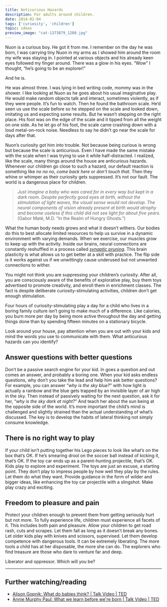 ```yaml
---
title: Anticurious Hazards
description: For adults around children.
date: 2014-02-04
tags: ['curiosity', 'children']
topic: ideas
preview_image: "cat-1373879_1280.jpg"
---
```


Nuon is a curious boy. He got it from me. I remember on the day he was born, I was carrying tiny Nuon in my arms as I showed him around the room my wife was staying in. I pointed at various objects and his already keen eyes followed my finger around. There was a glow in his eyes. “Wow” I thought, “he’s going to be an explorer!”

And he is.

He was almost three. I was lying in bed writing code, mommy was in the shower. I like looking at Nuon as he goes about his usual imaginative play. He would make random objects talk and interact, sometimes violently, as if they were people. It’s fun to watch. Then he found the bathroom scale. He’d seen us use the scale before so he stepped on the scale and looked down, imitating us and expecting some results. But he wasn’t stepping on the right place. His foot was on the edge of the scale and it tipped from all the weight on one side. As he let go of his foot, the scale came crashing down with a loud metal-on-rock noise. Needless to say he didn’t go near the scale for days after that.

Nuon’s curiosity got him into trouble. Not because being curious is wrong but because the scale is anticurious. Even I have made the same mistake with the scale when I was trying to use it while half-distracted. I realized, like the scale, many things around the house are anticurious hazards. Whenever our children go close to such a hazard, our default reaction is something like _no no no_, _come back here_ or _don’t touch that_. Then they whine or whimper as their curiosity gets suppressed. It’s not our fault. The world is a dangerous place for children.

>_Just imagine a baby who was cared for in every way but kept in a dark room. Despite perfectly good eyes at birth, without the stimulation of light waves, the visual sense would not develop. The neural components of vision already present at birth would atrophy and become useless if this child did not see light for about five years._
(Gabor Maté, M.D. “In the Realm of Hungry Ghosts.”)

What the human body needs grows and what it doesn’t withers. Our bodies do this to best allocate limited resources to help us survive in a dynamic environment with varying demands. When we exercise, our muscles grow to keep up with the activity. Inside our brains, neural connections are constantly reshuffled in a process called [_synaptic pruning_](http://en.wikipedia.org/wiki/Synaptic_pruning). This brain plasticity is what allows us to get better at a skill with practice. The flip side is it works against us if we unwittingly cause underused but not unwanted connections to wither.

You might not think you are suppressing your children’s curiosity. After all, you are consciously aware of the benefits of explorative play, buy them toys advertised to promote creativity, and enroll them in enrichment classes. The fact is despite deliberate curiosity-stimulating activities, children don’t get enough stimulation.

Four hours of curiosity-stimulating play a day for a child who lives in a boring family culture isn’t going to make much of a difference. Like calories, you burn more per day by being more active throughout the day and getting things done than by spending fifteen minutes on a stationary bicycle.

Look around your house, pay attention when you are out with your kids and mind the words you use to communicate with them. What anticurious hazards can you identify?

## Answer questions with better questions

Don’t be a passive search engine for your kid. In goes a question and out comes an answer, and probably a boring one. When your kid asks endless questions, why don’t you take the lead and help him ask better questions? For example, you can answer “_why is the sky blue?_” with how light is actually a rainbow and the blue gets trapped by an invisible layer of air high in the sky. Then instead of passively waiting for the next question, ask it for her, “_why is the sky dark at night?_” And teach her about the sun being at the opposite side of the world. It’s more important the child’s mind is challenged and slightly strained than the actual understanding of what’s discussed. The key is to develop the habits of lateral thinking not simply consume knowledge.

## There is no right way to play

If your child isn’t putting together his Lego pieces to look like what’s on the box that’s OK. If he’s smearing drool on the soccer ball instead of kicking it, that’s OK. If the toy car ends up as a parent-hunting projectile, that’s OK. Kids play to explore and experiment. The toys are just an excuse, a starting point. They don’t play to impress people by how well they play by the rules. Let them do what they want. Provide guidance in the form of wilder and bigger ideas, like enhancing the toy car projectile with a slingshot. Make play crazy and exciting.

## Freedom to pleasure and pain

Protect your children enough to prevent them from getting seriously hurt but not more. To fully experience life, children must experience all facets of it. This includes both pain and pleasure. Allow your children to get road rash, cuts and scrapes. Let them fall as long as it doesn’t break any bones. Let older kids play with knives and scissors, supervised. Let them develop competence with dangerous tools. It can be extremely liberating. The more tools a child has at her disposable, the more she can do. The explorers who find treasure are those who dare to venture far and deep.

Liberator and oppressor. Which will you be?

---

## Further watching/reading

* [Alison Gopnik: What do babies think? \| Talk Video \| TED](http://new.ted.com/talks/alison_gopnik_what_do_babies_think)
* [Annie Murphy Paul: What we learn before we're born \| Talk Video \| TED](http://new.ted.com/talks/annie_murphy_paul_what_we_learn_before_we_re_born)
